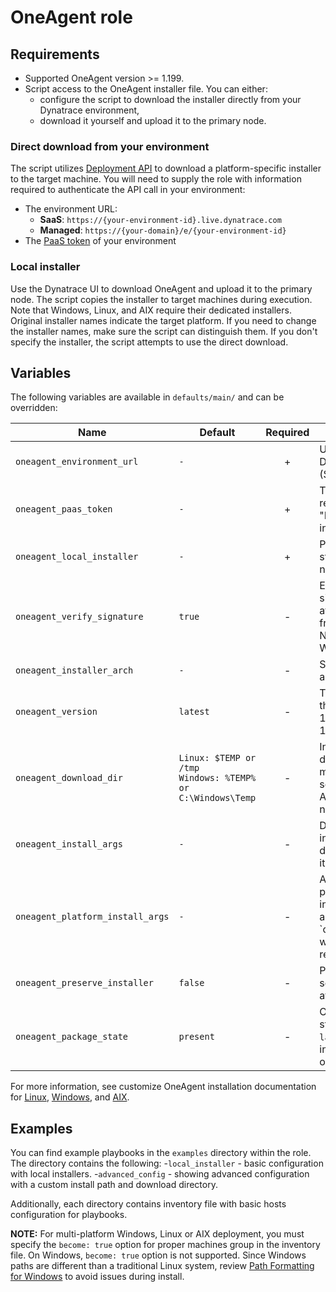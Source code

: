 # OneAgent role

## Requirements

* Supported OneAgent version >= 1.199.
* Script access to the OneAgent installer file. You can either:
  * configure the script to download the installer directly from your Dynatrace environment,
  * download it yourself and upload it to the primary node.  

### Direct download from your environment

The script utilizes [Deployment API] to download a platform-specific installer to the target machine.
You will need to supply the role with information required to authenticate the API call in your environment:

* The environment URL:
  * **SaaS**: `https://{your-environment-id}.live.dynatrace.com`
  * **Managed**: `https://{your-domain}/e/{your-environment-id}`
* The [PaaS token] of your environment

### Local installer

Use the Dynatrace UI to download OneAgent and upload it to the primary node. The script copies the installer to target machines during execution.
Note that Windows, Linux, and AIX require their dedicated installers. Original installer names indicate the target platform. If you need to change the installer names, make sure the script can distinguish them.
If you don't specify the installer, the script attempts to use the direct download.

## Variables

The following variables are available in `defaults/main/` and can be overridden:

| Name | Default | Required | Description
|-|-|:-:|-
| `oneagent_environment_url` | `-` | + | URL of the target Dynatrace environment (SaaS or Managed).
| `oneagent_paas_token` | `-` | + | The PaaS Token retrieved from the "Deploy Dynatrace" installer page.
| `oneagent_local_installer` | `-` | + | Path to local installer stored on the main node.
| `oneagent_verify_signature` | `true` | - | Enables installer's signature verification after downloading it from the environment. Not supported on Windows.
| `oneagent_installer_arch` | `-` | - | Specifies the installer architecture
| `oneagent_version` | `latest` | - | The required version of the OneAgent in 1.199.247.20200714-111723 format.
| `oneagent_download_dir` | `Linux: $TEMP or /tmp`</br>`Windows: %TEMP% or C:\Windows\Temp` | - | Installer's download directory. The directory must be available to the script. For Linux and AIX, the directory must not contain spaces.
| `oneagent_install_args` | `-` | - | Dynatrace OneAgent installation parameters defined as a list of items.
| `oneagent_platform_install_args` | `-` | - | Additional list of platform-specific installation parameters, appended to `oneagent_install_args' when run on a respective platform.
| `oneagent_preserve_installer` | `false` | - | Preserve installers on secondary machines after deployment.
| `oneagent_package_state` | `present` | - | OneAgent package state; use `present` or `latest` to make sure it's installed, or `absent` in order to uninstall.

For more information, see customize OneAgent installation documentation for [Linux], [Windows], and [AIX].

## Examples

You can find example playbooks in the `examples` directory within the role. The directory contains the following:
 -`local_installer` - basic configuration with local installers.
 -`advanced_config` - showing advanced configuration with a custom install path and download directory.

Additionally, each directory contains inventory file with basic hosts configuration for playbooks.

__NOTE:__ For multi-platform Windows, Linux or AIX deployment, you must specify the `become: true` option for proper machines group in the inventory file.
On Windows, `become: true` option is not supported.
Since Windows paths are different than a traditional Linux system, review [Path Formatting for Windows] to avoid issues during install.

[PAAS token]: https://www.dynatrace.com/support/help/shortlink/token#paas-token-
[Deployment API]: https://www.dynatrace.com/support/help/shortlink/api-deployment
[Deployment API - GET available versions of OneAgent]: https://www.dynatrace.com/support/help/shortlink/api-deployment-get-versions
[Path Formatting for Windows]: https://docs.ansible.com/ansible/latest/user_guide/windows_usage.html#path-formatting-for-windows
[Windows]: https://www.dynatrace.com/support/help/shortlink/windows-custom-installation
[Linux]: https://www.dynatrace.com/support/help/shortlink/linux-custom-installation
[AIX]: https://www.dynatrace.com/support/help/shortlink/aix-custom-installation
